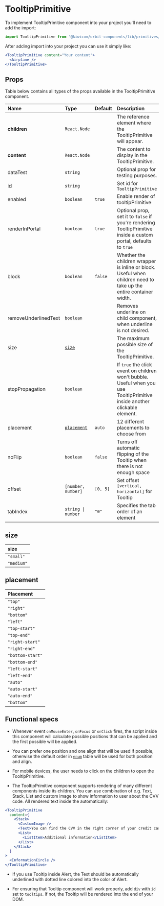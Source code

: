 # TooltipPrimitive

To implement TooltipPrimitive component into your project you'll need to add the import:

```jsx
import TooltipPrimitive from "@kiwicom/orbit-components/lib/primitives/TooltipPrimitive";
```

After adding import into your project you can use it simply like:

```jsx
<TooltipPrimitive content="Your content">
  <Airplane />
</TooltipPrimitive>
```

## Props

Table below contains all types of the props available in the TooltipPrimitive component.

| Name                 | Type                      | Default  | Description                                                                                                                |
| :------------------- | :------------------------ | :------- | :------------------------------------------------------------------------------------------------------------------------- |
| **children**         | `React.Node`              |          | The reference element where the TooltipPrimitive will appear.                                                              |
| **content**          | `React.Node`              |          | The content to display in the TooltipPrimitive.                                                                            |
| dataTest             | `string`                  |          | Optional prop for testing purposes.                                                                                        |
| id                   | `string`                  |          | Set id for `TooltipPrimitive`                                                                                              |
| enabled              | `boolean`                 | `true`   | Enable render of tooltipPrimitive                                                                                          |
| renderInPortal       | `boolean`                 | `true`   | Optional prop, set it to `false` if you're rendering TooltipPrimitive inside a custom portal, defaults to `true`           |
| block                | `boolean`                 | `false`  | Whether the children wrapper is inline or block. Useful when children need to take up the entire container width.          |
| removeUnderlinedText | `boolean`                 |          | Removes underline on child component, when underline is not desired.                                                       |
| size                 | [`size`](#size)           |          | The maximum possible size of the TooltipPrimitive.                                                                         |
| stopPropagation      | `boolean`                 |          | If `true` the click event on children won't bubble. Useful when you use TooltipPrimitive inside another clickable element. |
| placement            | [`placement`](#placement) | `auto`   | 12 different placements to choose from                                                                                     |
| noFlip               | `boolean`                 | `false`  | Turns off automatic flipping of the Tooltip when there is not enough space                                                 |
| offset               | `[number, number]`        | `[0, 5]` | Set offset `[vertical, horizontal]` for Tooltip                                                                            |
| tabIndex             | `string \| number`        | `"0"`    | Specifies the tab order of an element                                                                                      |

## size

| size       |
| :--------- |
| `"small"`  |
| `"medium"` |

## placement

| Placement        |
| :--------------- |
| `"top"`          |
| `"right"`        |
| `"bottom"`       |
| `"left"`         |
| `"top-start"`    |
| `"top-end"`      |
| `"right-start"`  |
| `"right-end"`    |
| `"bottom-start"` |
| `"bottom-end"`   |
| `"left-start"`   |
| `"left-end"`     |
| `"auto"`         |
| `"auto-start"`   |
| `"auto-end"`     |
| `"bottom"`       |

## Functional specs

- Whenever event `onMouseEnter`, `onFocus` or `onClick` fires, the script inside this component will calculate possible positions that can be applied and the first possible will be applied.

- You can prefer one position and one align that will be used if possible, otherwise the default order in [`enum`](#enum) table will be used for both position and align.

- For mobile devices, the user needs to click on the children to open the TooltipPrimitive.

- The TooltipPrimitive component supports rendering of many different components inside its children. You can use combination of e.g. Text, Stack, List and custom image to show information to user about the CVV code. All rendered text inside the automatically:

```jsx
<TooltipPrimitive
  content={
    <Stack>
      <CustomImage />
      <Text>You can find the CVV in the right corner of your credit card.</Text>
      <List>
        <ListItem>Additional information</ListItem>
      </List>
    </Stack>
  }
>
  <InformationCircle />
</TooltipPrimitive>
```

- If you use Tooltip inside Alert, the Text should be automatically underlined with dotted line colored into the color of Alert.

- For ensuring that Tooltip component will work properly, add `div` with `id` set to `tooltips`. If not, the Tooltip will be rendered into the end of your DOM.
